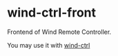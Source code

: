 # wind-ctrl-front

Frontend of Wind Remote Controller.

You may use it with [wind-ctrl](https://github.com/SkyZH/wind-ctrl/)
